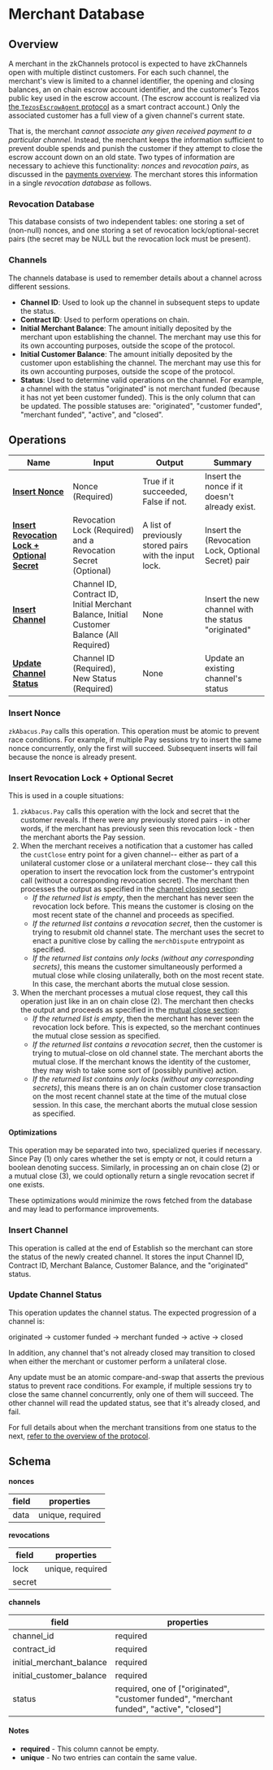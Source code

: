 # Merchant Database

## Overview
A merchant in the zkChannels protocol is expected to have zkChannels open with multiple distinct customers. For each such channel, the merchant's view is limited to a channel identifier, the opening and closing balances, an on chain escrow account identifier, and the customer's Tezos public key used in the escrow account. (The escrow account is realized via [the `TezosEscrowAgent` protocol](5-tezos-escrowagent.md) as a smart contract account.) Only the associated customer has a full view of a given channel's current state.

That is, the merchant _cannot associate any given received payment to a particular channel_. Instead, the merchant keeps the information sufficient to prevent double spends and punish the customer if they attempt to close the escrow account down on an old state. Two types of information are necessary to achieve this functionality: _nonces_ and _revocation pairs_, as discussed in the [payments overview](0-overview-and-index.md#channel-payments). The merchant stores this information in a single _revocation database_ as follows.

### Revocation Database

This database consists of two independent tables: one storing a set of
(non-null) nonces, and one storing a set of revocation lock/optional-secret
pairs (the secret may be NULL but the revocation lock must be present).

### Channels

The channels database is used to remember details about a channel across
different sessions.

- **Channel ID**: Used to look up the channel in subsequent steps to update the
  status.
- **Contract ID**: Used to perform operations on chain.
- **Initial Merchant Balance**: The amount initially deposited by the merchant
  upon establishing the channel. The merchant may use this for its own
  accounting purposes, outside the scope of the protocol.
- **Initial Customer Balance**: The amount initially deposited by the customer
  upon establishing the channel. The merchant may use this for its own
  accounting purposes, outside the scope of the protocol.
- **Status**: Used to determine valid operations on the channel. For example,
  a channel with the status "originated" is not merchant funded (because it has
  not yet been customer funded). This is the only column that can be updated.
  The possible statuses are: "originated", "customer funded", "merchant
  funded", "active", and "closed".

## Operations

| Name                                                           | Input                                                                                      | Output                                                 | Summary                                             |
| -------------------------------------------------------------- | ------------------------------------------------------------------------------------------ | ------------------------------------------------------ | --------------------------------------------------- |
| [**Insert Nonce**][insert_nonce]                               | Nonce (Required)                                                                           | True if it succeeded, False if not.                    | Insert the nonce if it doesn't already exist.       |
| [**Insert Revocation Lock + Optional Secret**][insert_revlock] | Revocation Lock (Required) and a Revocation Secret (Optional)                              | A list of previously stored pairs with the input lock. | Insert the (Revocation Lock, Optional Secret) pair  |
| [**Insert Channel**][insert_channel]                           | Channel ID, Contract ID, Initial Merchant Balance, Initial Customer Balance (All Required) | None                                                   | Insert the new channel with the status "originated" |
| [**Update Channel Status**][update_channel_status]             | Channel ID (Required), New Status (Required)                                               | None                                                   | Update an existing channel's status                 |

[insert_nonce]: #insert-nonce
[insert_revlock]: #insert-revocation-lock--optional-secret
[insert_channel]: #insert-channel
[update_channel_status]: #update-channel-status

### Insert Nonce

`zkAbacus.Pay` calls this operation. This operation must be atomic to prevent
race conditions. For example, if multiple Pay sessions try to insert the same
nonce concurrently, only the first will succeed. Subsequent inserts will fail
because the nonce is already present.

### Insert Revocation Lock + Optional Secret

This is used in a couple situations:

1. `zkAbacus.Pay` calls this operation with the lock and secret that the
   customer reveals. If there were any previously stored pairs - in other
   words, if the merchant has previously seen this revocation lock - then the
   merchant aborts the Pay session.
2. When the merchant receives a notification that a customer has called the
   `custClose` entry point for a given channel-- either as part of a unilateral
   customer close or a unilateral merchant close-- they call this operation to
   insert the revocation lock from the customer's entrypoint call (without a
   corresponding revocation secret). The merchant then processes the output as
   specified in the [channel closing section](4-channel-closure.md):
   - _If the returned list is empty_, then the merchant has never seen the
     revocation lock before. This means the customer is closing on the most
     recent state of the channel and proceeds as specified.
   - _If the returned list contains a revocation secret_, then the customer is
     trying to resubmit old channel state. The merchant uses the secret to
     enact a punitive close by calling the `merchDispute` entrypoint as specified.
   - _If the returned list contains only locks (without any corresponding
     secrets)_, this means the customer simultaneously performed a mutual
     close while closing unilaterally, both on the most recent state. In this
     case, the merchant aborts the mutual close session.
3. When the merchant processes a mutual close request, they call this operation
   just like in an on chain close (2). The merchant then checks the output and
   proceeds as specified in the [mutual close
   section](4-channel-closure.md#mutual-close):
   - _If the returned list is empty_, then the merchant has never seen the
     revocation lock before. This is expected, so the merchant continues the
     mutual close session as specified.
   - _If the returned list contains a revocation secret_, then the customer is
     trying to mutual-close on old channel state. The merchant aborts the
     mutual close. If the merchant knows the identity of the customer, they
     may wish to take some sort of (possibly punitive) action.
   - _If the returned list contains only locks (without any corresponding
     secrets)_, this means there is an on chain customer close transaction on
     the most recent channel state at the time of the mutual close session.
     In this case, the merchant aborts the mutual close session as specified.

#### Optimizations

This operation may be separated into two, specialized queries if necessary. Since
Pay (1) only cares whether the set is empty or not, it could return a boolean
denoting success. Similarly, in processing an on chain close (2) or a mutual close (3), we
could optionally return a single revocation secret if one exists.

These optimizations would minimize the rows fetched from the database and may
lead to performance improvements.

### Insert Channel

This operation is called at the end of Establish so the merchant can store the
status of the newly created channel. It stores the input Channel ID, Contract
ID, Merchant Balance, Customer Balance, and the "originated" status.

### Update Channel Status

This operation updates the channel status. The expected progression of a
channel is:

originated → customer funded → merchant funded → active → closed

In addition, any channel that's not already closed may transition to closed
when either the merchant or customer perform a unilateral close.

Any update must be an atomic compare-and-swap that asserts the previous status
to prevent race conditions. For example, if multiple sessions try to close the
same channel concurrently, only one of them will succeed. The other channel
will read the updated status, see that it's already closed, and fail.

For full details about when the merchant transitions from one status to the
next, [refer to the overview of the protocol](0-overview-and-index.md).

## Schema

**nonces**

| field | properties       |
| ----- | ---------------- |
| data  | unique, required |

**revocations**

| field  | properties       |
| ------ | ---------------- |
| lock   | unique, required |
| secret |                  |

**channels**

| field                    | properties                                                                                |
| ------------------------ | ----------------------------------------------------------------------------------------- |
| channel_id               | required                                                                                  |
| contract_id              | required                                                                                  |
| initial_merchant_balance | required                                                                                  |
| initial_customer_balance | required                                                                                  |
| status                   | required, one of ["originated", "customer funded", "merchant funded", "active", "closed"] |

#### Notes

- **required** - This column cannot be empty.
- **unique** - No two entries can contain the same value.
